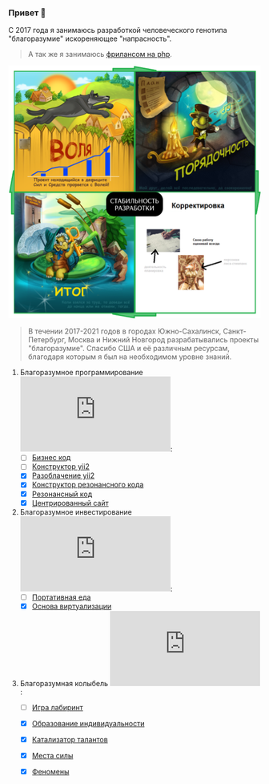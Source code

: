 ### Привет 👋

С 2017 года я занимаюсь разработкой человеческого генотипа "благоразумие" искореняющее "напрасность". 

> А так же я занимаюсь <a href="https://www.fl.ru/users/botogame/">фрилансом на php</a>.

![](./prudence-cicle-3.png)

> В течении 2017-2021 годов в городах Южно-Сахалинск, Санкт-Петербург, Москва и Нижний Новгород разрабатывались проекты "благоразумие". Спасибо США и её различным ресурсам, благодаря которым я был на необходимом уровне знаний.

1. Благоразумное программирование ![](https://xn----7sbacdjr2becdctmafk8ewd6dya1d.xn--p1ai/github/github_update2.php?repositorie=programming.prudence&update=1):
   - [ ] <a href="https://github.com/dominic-of-russia/programming.prudence/blob/main/README.md">Бизнес код</a>
   - [ ] <a href="https://github.com/dominic-of-russia/programming.prudence/blob/main/Прототипы/Конструктор%20yii2/README.md">Конструктор yii2</a>
   - [X] <a href="https://github.com/dominic-of-russia/programming.prudence/blob/main/Прототипы/Разоблачение%20yii2/README.md">Разоблачение yii2</a>
   - [X] <a href="https://github.com/dominic-of-russia/programming.prudence/blob/main/Прототипы/Конструктор%20резонансного%20кода/README.md">Конструктор резонансного кода</a>
   - [X] <a href="https://github.com/dominic-of-russia/programming.prudence/blob/main/Прототипы/Резонансный%20код/README.md">Резонансный код</a>
   - [X] <a href="https://github.com/dominic-of-russia/programming.prudence/blob/main/Прототипы/Центрированный%20сайт/README.md">Центрированный сайт</a>

2. Благоразумное инвестирование ![](https://xn----7sbacdjr2becdctmafk8ewd6dya1d.xn--p1ai/github/github_update2.php?repositorie=investing.prudence&update=1):
   - [ ] <a href="https://github.com/dominic-of-russia/investing.prudence/blob/main/README.md">Портативная еда</a>
   - [X] <a href="https://github.com/dominic-of-russia/investing.prudence/blob/main/Прототипы/Основа%20виртуализации/README.md">Основа виртуализации</a>

3. Благоразумная колыбель ![](https://xn----7sbacdjr2becdctmafk8ewd6dya1d.xn--p1ai/github/github_update2.php?repositorie=cradle.prudence&update=1):
   - [ ] <a href="https://github.com/dominic-of-russia/cradle.prudence/blob/main/README.md">Игра лабиринт</a>
   - [X] <a href="https://github.com/dominic-of-russia/cradle.prudence/blob/main/Прототипы/Образование%20индивидуальности/README.md">Образование индивидуальности</a>
   - [X] <a href="https://github.com/dominic-of-russia/cradle.prudence/blob/main/Прототипы/Катализатор%20талантов/README.md">Катализатор талантов</a>
   - [X] <a href="https://github.com/dominic-of-russia/cradle.prudence/blob/main/Прототипы/Места%20силы/README.md">Места силы</a>
   - [X] <a href="https://github.com/dominic-of-russia/cradle.prudence/blob/main/Прототипы/Феномены/README.md">Феномены</a>



